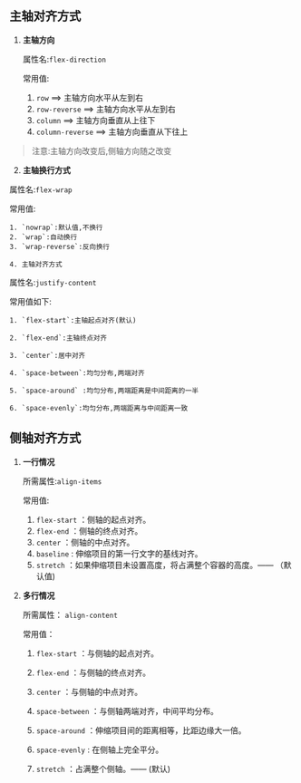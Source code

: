 ## 主轴对齐方式

1. **主轴方向**

   属性名:`flex-direction`

   常用值:

   1. `row` ==> 主轴方向水平从左到右
   2. `row-reverse` ==> 主轴方向水平从左到右
   3. `column` ==> 主轴方向垂直从上往下
   4. `column-reverse` ==> 主轴方向垂直从下往上

> 注意:主轴方向改变后,侧轴方向随之改变

2. **主轴换行方式**

  属性名:`flex-wrap`

  常用值:

    1. `nowrap`:默认值,不换行
    2. `wrap`:自动换行
    3. `wrap-reverse`:反向换行

    4. 主轴对齐方式

  属性名:`justify-content`

  常用值如下:

    1. `flex-start`:主轴起点对齐(默认)
    
    2. `flex-end`:主轴终点对齐
    
    3. `center`:居中对齐
    
    4. `space-between`:均匀分布,两端对齐
    
    5. `space-around` :均匀分布,两端距离是中间距离的一半
    
    6. `space-evenly`:均匀分布,两端距离与中间距离一致


## 侧轴对齐方式

1. **一行情况**

   所需属性:`align-items`

   常用值:

   1. `flex-start` ：侧轴的起点对齐。 
   2. `flex-end` ：侧轴的终点对齐。 
   3. `center` ：侧轴的中点对齐。 
   4. `baseline` : 伸缩项目的第一行文字的基线对齐。
   5. `stretch` ：如果伸缩项目未设置高度，将占满整个容器的高度。—— （默认值)

2. **多行情况**

   所需属性： `align-content` 

   常用值： 

   1. `flex-start` ：与侧轴的起点对齐。 

   2. `flex-end` ：与侧轴的终点对齐。

   3. `center` ：与侧轴的中点对齐。 

   4. `space-between` ：与侧轴两端对齐，中间平均分布。

   5. `space-around` ：伸缩项目间的距离相等，比距边缘大一倍。

   6. `space-evenly` : 在侧轴上完全平分。

   7. `stretch` ：占满整个侧轴。—— (默认)